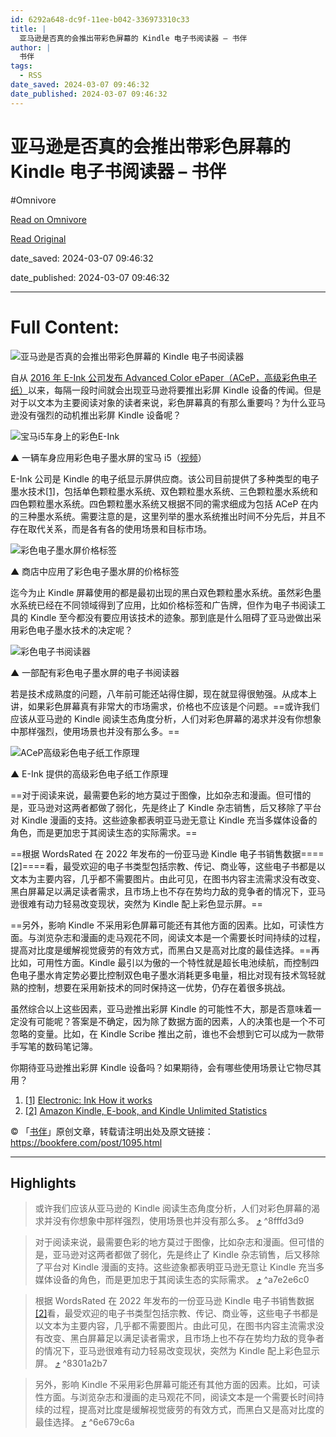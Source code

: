 ```yaml
---
id: 6292a648-dc9f-11ee-b042-336973310c33
title: |
  亚马逊是否真的会推出带彩色屏幕的 Kindle 电子书阅读器 – 书伴
author: |
  书伴
tags:
  - RSS
date_saved: 2024-03-07 09:46:32
date_published: 2024-03-07 09:46:32
---
```


# 亚马逊是否真的会推出带彩色屏幕的 Kindle 电子书阅读器 – 书伴
#Omnivore

[Read on Omnivore](https://omnivore.app/me/kindle-18e19bc6435)

[Read Original](https://bookfere.com/post/1095.html)

date_saved: 2024-03-07 09:46:32

date_published: 2024-03-07 09:46:32

--- 

# Full Content: 

![亚马逊是否真的会推出带彩色屏幕的 Kindle 电子书阅读器](https://proxy-prod.omnivore-image-cache.app/780x0,szeohIcGlzlq1bo0V93ZywT7fFejaBB_AIqTH9xSVWjc/https://bookfere.com/wp-content/uploads/2024/03/amazon-kindle-color-eink.jpg)

自从 [2016 年 E-Ink 公司发布 Advanced Color ePaper（ACeP，高级彩色电子纸）](https://bookfere.com/post/386.html)以来，每隔一段时间就会出现亚马逊将要推出彩屏 Kindle 设备的传闻。但是对于以文本为主要阅读对象的读者来说，彩色屏幕真的有那么重要吗？为什么亚马逊没有强烈的动机推出彩屏 Kindle 设备呢？

![宝马i5车身上的彩色E-Ink](https://proxy-prod.omnivore-image-cache.app/780x466,sNmyC31BSTwtg0v60EwsBOg9CIAt-e8MvIdv12nOxZcs/https://bookfere.com/wp-content/uploads/2024/03/bmw-i5-color-eink.jpg)

▲ 一辆车身应用彩色电子墨水屏的宝马 i5（[视频](https://www.youtube.com/watch?v=yaTaxfog1js)）

E-Ink 公司是 Kindle 的电子纸显示屏供应商。该公司目前提供了多种类型的电子墨水技术[\[1\]](#footnote-1)，包括单色颗粒墨水系统、双色颗粒墨水系统、三色颗粒墨水系统和四色颗粒墨水系统。四色颗粒墨水系统又根据不同的需求细成为包括 ACeP 在内的三种墨水系统。需要注意的是，这里列举的墨水系统推出时间不分先后，并且不存在取代关系，而是各有各的使用场景和目标市场。

![彩色电子墨水屏价格标签](https://proxy-prod.omnivore-image-cache.app/780x425,sogyLsC_5y45vKYjkQd0IIV8pxpUS8rwwtIK3k1Bb0ac/https://bookfere.com/wp-content/uploads/2024/03/color-eink-price-tag.jpg)

▲ 商店中应用了彩色电子墨水屏的价格标签

迄今为止 Kindle 屏幕使用的都是最初出现的黑白双色颗粒墨水系统。虽然彩色墨水系统已经在不同领域得到了应用，比如价格标签和广告牌，但作为电子书阅读工具的 Kindle 至今都没有要应用该技术的迹象。那到底是什么阻碍了亚马逊做出采用彩色电子墨水技术的决定呢？

![彩色电子书阅读器](https://proxy-prod.omnivore-image-cache.app/780x765,sUqqVAsXZsvqSQm8qqKvs0oGl0e9Kz1F2cCbYk3NTtZY/https://bookfere.com/wp-content/uploads/2024/03/color-ereader.jpg)

▲ 一部配有彩色电子墨水屏的电子书阅读器

若是技术成熟度的问题，八年前可能还站得住脚，现在就显得很勉强。从成本上讲，如果彩色屏幕真有非常大的市场需求，价格也不应该是个问题。==或许我们应该从亚马逊的 Kindle 阅读生态角度分析，人们对彩色屏幕的渴求并没有你想象中那样强烈，使用场景也并没有那么多。==

![ACeP高级彩色电子纸工作原理](https://proxy-prod.omnivore-image-cache.app/780x365,sHWlGR83lTf3UsOM-n_rO3kjSOQCWODmsTmmkBz4ZRXA/https://bookfere.com/wp-content/uploads/2024/03/acep-eink-principle.png)

▲ E-Ink 提供的高级彩色电子纸工作原理

==对于阅读来说，最需要色彩的地方莫过于图像，比如杂志和漫画。但可惜的是，亚马逊对这两者都做了弱化，先是终止了 Kindle 杂志销售，后又移除了平台对 Kindle 漫画的支持。这些迹象都表明亚马逊无意让 Kindle 充当多媒体设备的角色，而是更加忠于其阅读生态的实际需求。==

==根据 WordsRated 在 2022 年发布的一份亚马逊 Kindle 电子书销售数据====[\[2\]](#footnote-2)====看，最受欢迎的电子书类型包括宗教、传记、商业等，这些电子书都是以文本为主要内容，几乎都不需要图片。由此可见，在图书内容主流需求没有改变、黑白屏幕足以满足读者需求，且市场上也不存在势均力敌的竞争者的情况下，亚马逊很难有动力轻易改变现状，突然为 Kindle 配上彩色显示屏。==

==另外，影响 Kindle 不采用彩色屏幕可能还有其他方面的因素。比如，可读性方面。与浏览杂志和漫画的走马观花不同，阅读文本是一个需要长时间持续的过程，提高对比度是缓解视觉疲劳的有效方式，而黑白又是高对比度的最佳选择。==再比如，可用性方面。Kindle 最引以为傲的一个特性就是超长电池续航，而控制四色电子墨水肯定势必要比控制双色电子墨水消耗更多电量，相比对现有技术驾轻就熟的控制，想要在采用新技术的同时保持这一优势，仍存在着很多挑战。

虽然综合以上这些因素，亚马逊推出彩屏 Kindle 的可能性不大，那是否意味着一定没有可能呢？答案是不确定，因为除了数据方面的因素，人的决策也是一个不可忽略的变量。比如，在 Kindle Scribe 推出之前，谁也不会想到它可以成为一款带手写笔的数码笔记簿。

你期待亚马逊推出彩屏 Kindle 设备吗？如果期待，会有哪些使用场景让它物尽其用？

1. [\[1\]](#footnote-1-back) [Electronic: Ink How it works](https://www.eink.com/tech/detail/How%5Fit%5Fworks)
2. [\[2\]](#footnote-2-back) [Amazon Kindle, E-book, and Kindle Unlimited Statistics](https://wordsrated.com/amazon-kindle-e-book-and-kindle-unlimited-statistics/)

© 「[书伴](https://bookfere.com/)」原创文章，转载请注明出处及原文链接：<https://bookfere.com/post/1095.html>

---

## Highlights

> 或许我们应该从亚马逊的 Kindle 阅读生态角度分析，人们对彩色屏幕的渴求并没有你想象中那样强烈，使用场景也并没有那么多。 [⤴️](https://omnivore.app/me/kindle-18e19bc6435#8fffd3d9-b91b-4424-94d3-890582cfd19a)  ^8fffd3d9

> 对于阅读来说，最需要色彩的地方莫过于图像，比如杂志和漫画。但可惜的是，亚马逊对这两者都做了弱化，先是终止了 Kindle 杂志销售，后又移除了平台对 Kindle 漫画的支持。这些迹象都表明亚马逊无意让 Kindle 充当多媒体设备的角色，而是更加忠于其阅读生态的实际需求。 [⤴️](https://omnivore.app/me/kindle-18e19bc6435#a7e2e6c0-f3ec-43e7-bdeb-ea6f6abe01eb)  ^a7e2e6c0

> 根据 WordsRated 在 2022 年发布的一份亚马逊 Kindle 电子书销售数据[\[2\]](#footnote-2)看，最受欢迎的电子书类型包括宗教、传记、商业等，这些电子书都是以文本为主要内容，几乎都不需要图片。由此可见，在图书内容主流需求没有改变、黑白屏幕足以满足读者需求，且市场上也不存在势均力敌的竞争者的情况下，亚马逊很难有动力轻易改变现状，突然为 Kindle 配上彩色显示屏。 [⤴️](https://omnivore.app/me/kindle-18e19bc6435#8301a2b7-a1c9-409a-b872-dfd0fb580622)  ^8301a2b7

> 另外，影响 Kindle 不采用彩色屏幕可能还有其他方面的因素。比如，可读性方面。与浏览杂志和漫画的走马观花不同，阅读文本是一个需要长时间持续的过程，提高对比度是缓解视觉疲劳的有效方式，而黑白又是高对比度的最佳选择。 [⤴️](https://omnivore.app/me/kindle-18e19bc6435#6e679c6a-1e20-44a9-a0ce-3dcae2be6557)  ^6e679c6a

